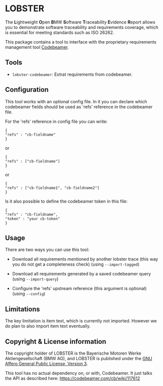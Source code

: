 # LOBSTER

The **L**ightweight **O**pen **B**MW **S**oftware **T**raceability
**E**vidence **R**eport allows you to demonstrate software traceability
and requirements coverage, which is essential for meeting standards
such as ISO 26262.

This package contains a tool to interface with the proprietary
requirements management tool
[Codebeamer](https://intland.com/codebeamer).

## Tools

* `lobster-codebeamer`: Extrat requirements from codebeamer.

## Configuration
This tool works with an optional config file. In it you can declare which 
codebeamer fields should be used as 'refs' reference in the codebeamer file.

For the 'refs' reference in config file you can write:

```
{
"refs" : "cb-fieldname"
}
```
or
```
{
"refs" : ["cb-fieldname"]
}
```
or
```
{
"refs" : ["cb-fieldname1", "cb-fieldname2"]
}
```

Is it also possible to define the codebeamer token in this file:
```
{
"refs" : "cb-fieldname",
"token" : "your cb-token"
}
```

## Usage

There are two ways you can use this tool:

* Download all requirements mentioned by another lobster trace (this
  way you do not get a completeness check) (using `--import-tagged`)

* Download all requirements generated by a saved codebeamer query
  (using `--import-query`)

* Configure the 'refs' upstream reference (this argument is optional)
(using `--config`)

## Limitations

The key limitation is item text, which is currently not
imported. However we do plan to also import item text eventually.

## Copyright & License information

The copyright holder of LOBSTER is the Bayerische Motoren Werke
Aktiengesellschaft (BMW AG), and LOBSTER is published under the [GNU
Affero General Public License, Version
3](https://github.com/bmw-software-engineering/lobster/blob/main/LICENSE.md).

This tool has no actual dependency on, or with, Codebeamer. It just
talks the API as described here: https://codebeamer.com/cb/wiki/117612
